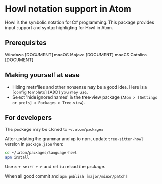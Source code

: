 # Howl notation support in Atom

Howl is the symbolic notation for C# programming. This package provides input support and syntax highligting for Howl in Atom.

## Prerequisites

Windows [DOCUMENT]
macOS Mojave [DOCUMENT]
macOS Catalina [DOCUMENT]

## Making yourself at ease

- Hiding metafiles and other nonsense may be a good idea.
Here is a [config template] [ADD] you may use.
- Select 'hide ignored names' in the tree-view package (`Atom > [Settings or prefs] > Packages > Tree-view`).

## For developers

The package may be cloned to `~/.atom/packages`

After updating the grammar and up to npm, update `tree-sitter-howl` version in `package.json` then:

```bash
cd ~/.atom/packages/language-howl
apm install
```

Use `⌘ + SHIFT + P` and `rel` to reload the package.

When all good commit and `apm publish [major/minor/patch]`

